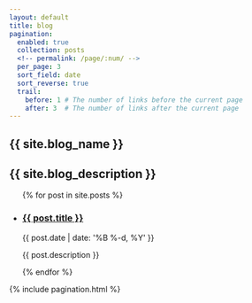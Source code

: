 ```yaml
---
layout: default
title: blog
pagination:
  enabled: true
  collection: posts
  <!-- permalink: /page/:num/ -->
  per_page: 3
  sort_field: date
  sort_reverse: true
  trail:
    before: 1 # The number of links before the current page
    after: 3  # The number of links after the current page
---
```


<div class="post">

  <div class="header-bar">
    <h2>{{ site.blog_name }}</h2>
    <h2>{{ site.blog_description }}</h2>
  </div>


  <ul class="post-list">
    {% for post in site.posts %}
      <li>
        <h3><a class="post-title" href="{{ post.url | prepend: site.baseurl }}">{{ post.title }}</a></h3>
        <p class="post-meta">{{ post.date | date: '%B %-d, %Y' }}</p>
        <p>{{ post.description }}</p>
      </li>
    {% endfor %}
  </ul>

  {% include pagination.html %}

</div>
